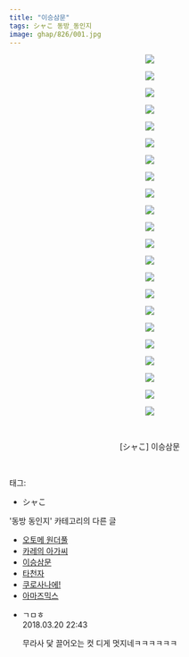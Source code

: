 ```yaml
---
title: "이승삼문"
tags: シャこ 동방_동인지
image: ghap/826/001.jpg
---
```

<div class="article">
<p style="text-align: center; clear: none; float: none;"><img src="{{ site.nasurl }}/ghap/826/001.jpg"/></p>
<p style="text-align: center; clear: none; float: none;"><img src="{{ site.nasurl }}/ghap/826/002.jpg"/></p>
<p style="text-align: center; clear: none; float: none;"><img src="{{ site.nasurl }}/ghap/826/003.jpg"/></p>
<p style="text-align: center; clear: none; float: none;"><img src="{{ site.nasurl }}/ghap/826/004.jpg"/></p>
<p style="text-align: center; clear: none; float: none;"><img src="{{ site.nasurl }}/ghap/826/005.jpg"/></p>
<p style="text-align: center; clear: none; float: none;"><img src="{{ site.nasurl }}/ghap/826/006.jpg"/></p>
<p style="text-align: center; clear: none; float: none;"><img src="{{ site.nasurl }}/ghap/826/007.jpg"/></p>
<p style="text-align: center; clear: none; float: none;"><img src="{{ site.nasurl }}/ghap/826/008.jpg"/></p>
<p style="text-align: center; clear: none; float: none;"><img src="{{ site.nasurl }}/ghap/826/009.jpg"/></p>
<p style="text-align: center; clear: none; float: none;"><img src="{{ site.nasurl }}/ghap/826/010.jpg"/></p>
<p style="text-align: center; clear: none; float: none;"><img src="{{ site.nasurl }}/ghap/826/011.jpg"/></p>
<p style="text-align: center; clear: none; float: none;"><img src="{{ site.nasurl }}/ghap/826/012.jpg"/></p>
<p style="text-align: center; clear: none; float: none;"><img src="{{ site.nasurl }}/ghap/826/013.jpg"/></p>
<p style="text-align: center; clear: none; float: none;"><img src="{{ site.nasurl }}/ghap/826/014.jpg"/></p>
<p style="text-align: center; clear: none; float: none;"><img src="{{ site.nasurl }}/ghap/826/015.jpg"/></p>
<p style="text-align: center; clear: none; float: none;"><img src="{{ site.nasurl }}/ghap/826/016.jpg"/></p>
<p style="text-align: center; clear: none; float: none;"><img src="{{ site.nasurl }}/ghap/826/017.jpg"/></p>
<p style="text-align: center; clear: none; float: none;"><img src="{{ site.nasurl }}/ghap/826/018.jpg"/></p>
<p style="text-align: center; clear: none; float: none;"><img src="{{ site.nasurl }}/ghap/826/019.jpg"/></p>
<p style="text-align: center; clear: none; float: none;"><img src="{{ site.nasurl }}/ghap/826/020.jpg"/></p>
<p style="text-align: center; clear: none; float: none;"><img src="{{ site.nasurl }}/ghap/826/021.jpg"/></p>
<p style="text-align: center; clear: none; float: none;"><img src="{{ site.nasurl }}/ghap/826/022.jpg"/></p>
<p style="text-align: center; clear: none; float: none;"><br/></p>
<p style="text-align: center; clear: none; float: none;">[シャこ] 이승삼문</p>
<p><br/></p>
</div><div class="tagTrail">
<p>태그: </p>
<ul>
<li>シャこ</li>
</ul>
</div><div class="another">
<p>'동방 동인지' 카테고리의 다른 글</p>
<ul>
<li><a href="/2016-07-13-ghap_829">오토메 원더풀</a></li>
<li><a href="/2016-07-13-ghap_827">카레의 아가씨</a></li>
<li><a href="/2016-07-13-ghap_826">이승삼문</a></li>
<li><a href="/2016-07-13-ghap_825">타천자</a></li>
<li><a href="/2016-07-11-ghap_823">쿠로사나에!</a></li>
<li><a href="/2016-07-11-ghap_822">아마즈믹스</a></li>
</ul>
</div><div class="cb_module cb_fluid">
<div class="cb_wrt cb_profile">
<div class="comment">
<ul>
<li class="cb_thumb_off" id="comment15223068">
<div class="cb_comment_area">
<div class="cb_info_area">
<div class="cb_section">
<span class="cb_nick_name">ㄱㅁㅎ</span>
</div>
<div class="cb_section">
<span class="cb_date">2018.03.20 22:43 </span>
</div>
</div>
<div class="cb_dsc_comment">
<p class="cb_dsc">
											무라사 닻 끌어오는 컷 디게 멋지네ㅋㅋㅋㅋㅋㅋ
										</p>
</div>
</div></li>
</ul>
</div>
</div><!-- commentList close -->
</div>